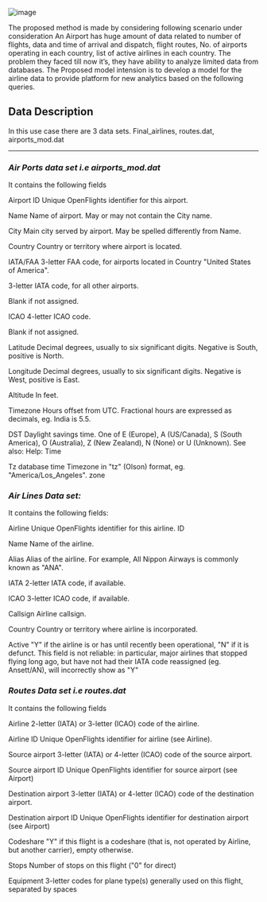 
![image](https://encrypted-tbn0.gstatic.com/images?q=tbn:ANd9GcRwnJExEh-O3MmXHp3ZPgqR850X82RgOByXWqEkCp5dVtDZPjax)

The proposed method is made by considering following
scenario under consideration 
An Airport has huge amount of data related to number of
flights, data and time of arrival and dispatch, flight routes, No.
of airports operating in each country, list of active airlines in
each country. The problem they faced till now it’s, they have
ability to analyze limited data from databases. The Proposed
model intension is to develop a model for the airline data to
provide platform for new analytics based on the following
queries. 

## Data Description 
In this use case there are 3 data sets. Final_airlines,  routes.dat,  airports_mod.dat  
************************************************************  
### _*Air Ports data set i.e airports_mod.dat*_
It contains the following fields 

Airport ID  Unique OpenFlights identifier for this airport.

Name  Name of airport. May or may not contain the City name. 

City  Main city served by airport. May be spelled differently from Name. 

Country  Country or territory where airport is located. 

IATA/FAA  3-letter FAA code, for airports located in Country "United States of America". 

3-letter IATA code, for all other airports. 

Blank if not assigned. 

ICAO  4-letter ICAO code. 

Blank if not assigned. 

Latitude  Decimal degrees, usually to six significant digits. Negative is South, positive is North. 

Longitude  Decimal degrees, usually to six significant digits. Negative is West, positive is East. 

Altitude  In feet. 

Timezone  Hours offset from UTC. Fractional hours are expressed as decimals, eg. India is 5.5. 

DST  Daylight savings time. One of E (Europe), A (US/Canada), S (South America), O (Australia), Z (New 
Zealand), N (None) or U (Unknown). See also: Help: Time 

Tz database time Timezone in "tz" (Olson) format, eg. "America/Los_Angeles". zone  

### _*Air Lines Data set:*_
It contains the following fields: 

Airline  Unique OpenFlights identifier for this airline. ID 

Name  Name of the airline. 

Alias  Alias of the airline. For example, All Nippon Airways is commonly known as "ANA". 

IATA  2-letter IATA code, if available. 

ICAO  3-letter ICAO code, if available. 

Callsign Airline callsign. 

Country Country or territory where airline is incorporated. 

Active  "Y" if the airline is or has until recently been operational, "N" if it is defunct. This field is not 
reliable: in particular, major airlines that stopped flying long ago, but have not had their IATA code
reassigned (eg. Ansett/AN), will incorrectly show as "Y"


### _*Routes Data set i.e routes.dat*_

It contains the following fields 

Airline  2-letter (IATA) or 3-letter (ICAO) code of the airline.

Airline ID  Unique OpenFlights identifier for airline (see Airline). 

Source airport  3-letter (IATA) or 4-letter (ICAO) code of the source airport. 

Source airport ID  Unique OpenFlights identifier for source airport (see Airport)

Destination airport  3-letter (IATA) or 4-letter (ICAO) code of the destination airport. 

Destination airport ID Unique OpenFlights identifier for destination airport (see Airport) 

Codeshare  "Y" if this flight is a codeshare (that is, not operated by Airline, but another carrier), 
empty otherwise. 

Stops  Number of stops on this flight ("0" for direct) 

Equipment  3-letter codes for plane type(s) generally used on this flight, separated by spaces

